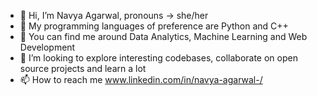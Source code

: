 * 👋 Hi, I’m Navya Agarwal, pronouns -> she/her
* 🌱 My programming languages of preference are Python and C++
* 💞️ You can find me around Data Analytics, Machine Learning and Web Development
* 👀 I’m looking to explore interesting codebases, collaborate on open source projects and learn a lot
* 📫 How to reach me www.linkedin.com/in/navya-agarwal-/
